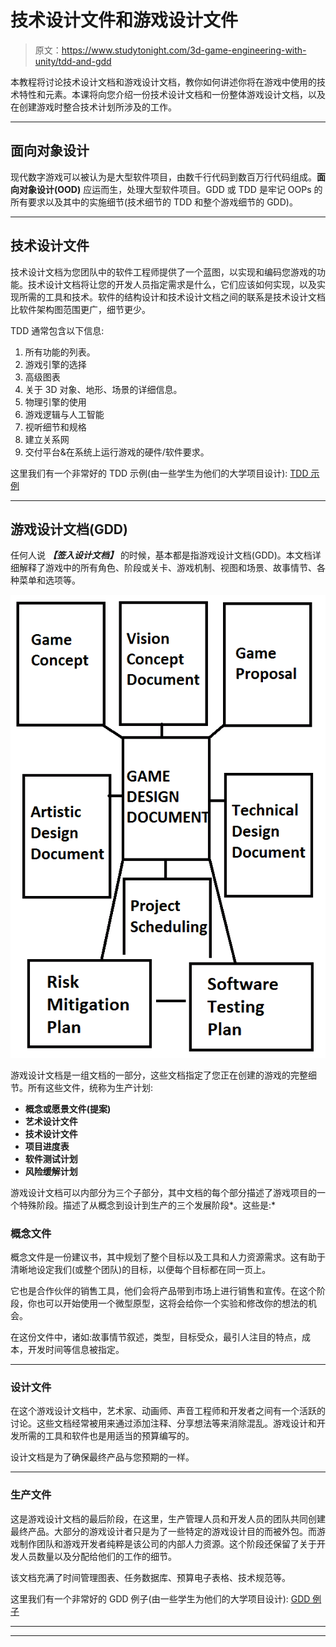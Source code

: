 # 技术设计文件和游戏设计文件

> 原文：<https://www.studytonight.com/3d-game-engineering-with-unity/tdd-and-gdd>

本教程将讨论技术设计文档和游戏设计文档，教你如何讲述你将在游戏中使用的技术特性和元素。本课将向您介绍一份技术设计文档和一份整体游戏设计文档，以及在创建游戏时整合技术计划所涉及的工作。

* * *

## 面向对象设计

现代数字游戏可以被认为是大型软件项目，由数千行代码到数百万行代码组成。**面向对象设计(OOD)** 应运而生，处理大型软件项目。GDD 或 TDD 是牢记 OOPs 的所有要求以及其中的实施细节(技术细节的 TDD 和整个游戏细节的 GDD)。

* * *

## 技术设计文件

技术设计文档为您团队中的软件工程师提供了一个蓝图，以实现和编码您游戏的功能。技术设计文档将让您的开发人员指定需求是什么，它们应该如何实现，以及实现所需的工具和技术。软件的结构设计和技术设计文档之间的联系是技术设计文档比软件架构图范围更广，细节更少。

TDD 通常包含以下信息:

1.  所有功能的列表。
2.  游戏引擎的选择
3.  高级图表
4.  关于 3D 对象、地形、场景的详细信息。
5.  物理引擎的使用
6.  游戏逻辑与人工智能
7.  视听细节和规格
8.  建立关系网
9.  交付平台&在系统上运行游戏的硬件/软件要求。

这里我们有一个非常好的 TDD 示例(由一些学生为他们的大学项目设计): [TDD 示例](https://computergamesmmu.files.wordpress.com/2012/10/technical-design-document-final.pdf)

* * *

## 游戏设计文档(GDD)

任何人说 ***【签入设计文档】*** 的时候，基本都是指游戏设计文档(GDD)。本文档详细解释了游戏中的所有角色、阶段或关卡、游戏机制、视图和场景、故事情节、各种菜单和选项等。

![Game Design Document](img/c9af6a424ba061ed570fd7b4bc3ee2e5.png)

游戏设计文档是一组文档的一部分，这些文档指定了您正在创建的游戏的完整细节。所有这些文件，统称为生产计划:

*   **概念或愿景文件(提案)**
*   **艺术设计文件**
*   **技术设计文件**
*   **项目进度表**
*   **软件测试计划**
*   **风险缓解计划**

游戏设计文档可以内部分为三个子部分，其中文档的每个部分描述了游戏项目的一个特殊阶段。描述了从概念到设计到生产的三个发展阶段*。这些是:*

### 概念文件

概念文件是一份建议书，其中规划了整个目标以及工具和人力资源需求。这有助于清晰地设定我们(或整个团队)的目标，以便每个目标都在同一页上。

它也是合作伙伴的销售工具，他们会将产品带到市场上进行销售和宣传。在这个阶段，你也可以开始使用一个微型原型，这将会给你一个实验和修改你的想法的机会。

在这份文件中，诸如:故事情节叙述，类型，目标受众，最引人注目的特点，成本，开发时间等信息被指定。

* * *

### 设计文件

在这个游戏设计文档中，艺术家、动画师、声音工程师和开发者之间有一个活跃的讨论。这些文档经常被用来通过添加注释、分享想法等来消除混乱。游戏设计和开发所需的工具和软件也是用适当的预算编写的。

设计文档是为了确保最终产品与您预期的一样。

* * *

### 生产文件

这是游戏设计文档的最后阶段，在这里，生产管理人员和开发人员的团队共同创建最终产品。大部分的游戏设计者只是为了一些特定的游戏设计目的而被外包。而游戏制作团队和游戏开发者纯粹是该公司的内部人力资源。这个阶段还保留了关于开发人员数量以及分配给他们的工作的细节。

该文档充满了时间管理图表、任务数据库、预算电子表格、技术规范等。

这里我们有一个非常好的 GDD 例子(由一些学生为他们的大学项目设计): [GDD 例子](https://computergamesmmu.files.wordpress.com/2012/10/game-design-document-final.pdf)

* * *

* * *
